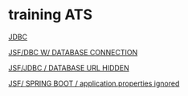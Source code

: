 # training ATS

[JDBC](https://github.com/gimohc/Java-JDBC)

[JSF/DBC W/ DATABASE CONNECTION](https://github.com/gimohc/JSF-JDBC)

[JSF/JDBC / DATABASE URL HIDDEN](https://github.com/gimohc/JSF-JDBC-HIDDEN)

[JSF/ SPRING BOOT / application.properties ignored](https://github.com/gimohc/JSF-spring)

